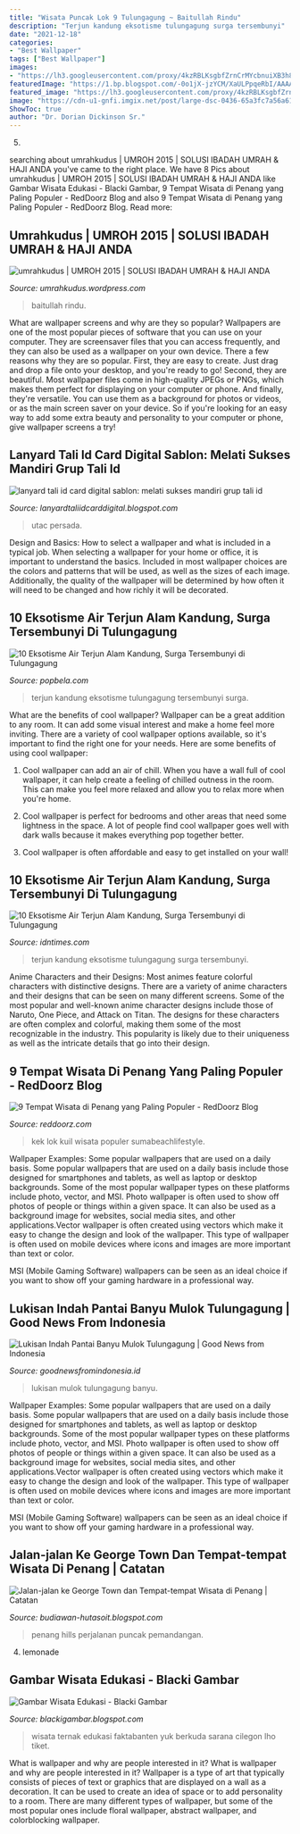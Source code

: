 ```yaml
---
title: "Wisata Puncak Lok 9 Tulungagung ~ Baitullah Rindu"
description: "Terjun kandung eksotisme tulungagung surga tersembunyi"
date: "2021-12-18"
categories:
- "Best Wallpaper"
tags: ["Best Wallpaper"]
images:
- "https://lh3.googleusercontent.com/proxy/4kzRBLKsgbfZrnCrMYcbnuiXB3h8KkJ_hW2yYOv875IAfNOVnOB8Rg4teeaGjPlS6mLptPYnO1ibIPFF0G1Zl52Lc9KDC0Q6fmI8EroeAtic11OXDyw6vO692Yecx3fIdtiJ3jvx=s0-d"
featuredImage: "https://1.bp.blogspot.com/-0o1jX-jzYCM/XaULPpqeRbI/AAAAAAAAG2o/5pFxm1Ix3EcFuUswC__QTPt1Wr-Dl9BVACLcBGAsYHQ/s1600/utac%2Bmanufacturing%2Bservices%2Bindonesia%2Bsublim%2Blanyard%2Btali%2Bid%2Bcard%2Byoyo%2Bholder%2Bdigital%2Bprinting%2Bfull%2Bcolor.jpg"
featured_image: "https://lh3.googleusercontent.com/proxy/4kzRBLKsgbfZrnCrMYcbnuiXB3h8KkJ_hW2yYOv875IAfNOVnOB8Rg4teeaGjPlS6mLptPYnO1ibIPFF0G1Zl52Lc9KDC0Q6fmI8EroeAtic11OXDyw6vO692Yecx3fIdtiJ3jvx=s0-d"
image: "https://cdn-u1-gnfi.imgix.net/post/large-dsc-0436-65a3fc7a56a61535849f0ec41cffe7da.jpg"
ShowToc: true
author: "Dr. Dorian Dickinson Sr."
---
```



5.

	

		
searching about umrahkudus | UMROH 2015 | SOLUSI IBADAH UMRAH &amp; HAJI ANDA you've came to the right place. We have 8 Pics about umrahkudus | UMROH 2015 | SOLUSI IBADAH UMRAH &amp; HAJI ANDA like Gambar Wisata Edukasi - Blacki Gambar, 9 Tempat Wisata di Penang yang Paling Populer - RedDoorz Blog and also 9 Tempat Wisata di Penang yang Paling Populer - RedDoorz Blog. Read more:
		
    
## Umrahkudus | UMROH 2015 | SOLUSI IBADAH UMRAH &amp; HAJI ANDA

<img loading=lazy src="https://umrahkudus.files.wordpress.com/2015/04/rb.png?w=388" onerror="this.onerror=null;this.src='https://tse4.mm.bing.net/th?id=OIP.Rb83Ydsah2g_p4OwO2Pp1AAAAA&amp;pid=15.1';" alt="umrahkudus | UMROH 2015 | SOLUSI IBADAH UMRAH &amp; HAJI ANDA">

_Source: umrahkudus.wordpress.com_

>baitullah rindu. 

	

What are wallpaper screens and why are they so popular?
Wallpapers are one of the most popular pieces of software that you can use on your computer. They are screensaver files that you can access frequently, and they can also be used as a wallpaper on your own device. There a few reasons why they are so popular. First, they are easy to create. Just drag and drop a file onto your desktop, and you're ready to go! Second, they are beautiful. Most wallpaper files come in high-quality JPEGs or PNGs, which makes them perfect for displaying on your computer or phone. And finally, they're versatile. You can use them as a background for photos or videos, or as the main screen saver on your device. So if you're looking for an easy way to add some extra beauty and personality to your computer or phone, give wallpaper screens a try!

    
## Lanyard Tali Id Card Digital Sablon: Melati Sukses Mandiri Grup Tali Id

<img loading=lazy src="https://1.bp.blogspot.com/-0o1jX-jzYCM/XaULPpqeRbI/AAAAAAAAG2o/5pFxm1Ix3EcFuUswC__QTPt1Wr-Dl9BVACLcBGAsYHQ/s1600/utac%2Bmanufacturing%2Bservices%2Bindonesia%2Bsublim%2Blanyard%2Btali%2Bid%2Bcard%2Byoyo%2Bholder%2Bdigital%2Bprinting%2Bfull%2Bcolor.jpg" onerror="this.onerror=null;this.src='https://tse4.mm.bing.net/th?id=OIP.fS-4hDPvaG1eGP34rkpthAHaHa&amp;pid=15.1';" alt="lanyard tali id card digital sablon: melati sukses mandiri grup tali id">

_Source: lanyardtaliidcarddigital.blogspot.com_

>utac persada. 

	

Design and Basics: How to select a wallpaper and what is included in a typical job.
When selecting a wallpaper for your home or office, it is important to understand the basics. Included in most wallpaper choices are the colors and patterns that will be used, as well as the sizes of each image. Additionally, the quality of the wallpaper will be determined by how often it will need to be changed and how richly it will be decorated.

    
## 10 Eksotisme Air Terjun Alam Kandung, Surga Tersembunyi Di Tulungagung

<img loading=lazy src="https://cdn.popbela.com/content-images/post/20201028/a476ccf5d8614b22bac2f76631ad351a-4365e297304096324a1a78589f09d04a-f7f68d24d584ea017b7386fb630e72ef.jpg" onerror="this.onerror=null;this.src='https://tse1.mm.bing.net/th?id=OIP.hXAiStCH0bfB7wKSFrWVUQHaFj&amp;pid=15.1';" alt="10 Eksotisme Air Terjun Alam Kandung, Surga Tersembunyi di Tulungagung">

_Source: popbela.com_

>terjun kandung eksotisme tulungagung tersembunyi surga. 

	

What are the benefits of cool wallpaper?
Wallpaper can be a great addition to any room. It can add some visual interest and make a home feel more inviting. There are a variety of cool wallpaper options available, so it's important to find the right one for your needs. Here are some benefits of using cool wallpaper: 
1. Cool wallpaper can add an air of chill. When you have a wall full of cool wallpaper, it can help create a feeling of chilled outness in the room. This can make you feel more relaxed and allow you to relax more when you're home. 

2. Cool wallpaper is perfect for bedrooms and other areas that need some lightness in the space. A lot of people find cool wallpaper goes well with dark walls because it makes everything pop together better. 

3. Cool wallpaper is often affordable and easy to get installed on your wall!

    
## 10 Eksotisme Air Terjun Alam Kandung, Surga Tersembunyi Di Tulungagung

<img loading=lazy src="https://cdn.idntimes.com/content-images/community/2019/11/c9eb47190a134fd7b445c95b2a704b2b-d26fcc793eec91e38567de931899b1e2.jpg" onerror="this.onerror=null;this.src='https://tse2.mm.bing.net/th?id=OIP.7rTYiy2tR0CdT5w50fFBOQHaFj&amp;pid=15.1';" alt="10 Eksotisme Air Terjun Alam Kandung, Surga Tersembunyi di Tulungagung">

_Source: idntimes.com_

>terjun kandung eksotisme tulungagung surga tersembunyi. 

	

Anime Characters and their Designs: Most animes feature colorful characters with distinctive designs.
There are a variety of anime characters and their designs that can be seen on many different screens. Some of the most popular and well-known anime character designs include those of Naruto, One Piece, and Attack on Titan. The designs for these characters are often complex and colorful, making them some of the most recognizable in the industry. This popularity is likely due to their uniqueness as well as the intricate details that go into their design.

    
## 9 Tempat Wisata Di Penang Yang Paling Populer - RedDoorz Blog

<img loading=lazy src="https://d99i6ad9lbm5v.cloudfront.net/uploads/image/file/5888/tempat-wisata-di-penang-5.jpg" onerror="this.onerror=null;this.src='https://tse4.mm.bing.net/th?id=OIP.uYgAj2JbkShbDtUG_PAe3QHaE6&amp;pid=15.1';" alt="9 Tempat Wisata di Penang yang Paling Populer - RedDoorz Blog">

_Source: reddoorz.com_

>kek lok kuil wisata populer sumabeachlifestyle. 

	

Wallpaper Examples: Some popular wallpapers that are used on a daily basis.
Some popular wallpapers that are used on a daily basis include those designed for smartphones and tablets, as well as laptop or desktop backgrounds. Some of the most popular wallpaper types on these platforms include photo, vector, and MSI. 
Photo wallpaper is often used to show off photos of people or things within a given space. It can also be used as a background image for websites, social media sites, and other applications.Vector wallpaper is often created using vectors which make it easy to change the design and look of the wallpaper. This type of wallpaper is often used on mobile devices where icons and images are more important than text or color. 

MSI (Mobile Gaming Software) wallpapers can be seen as an ideal choice if you want to show off your gaming hardware in a professional way.

    
## Lukisan Indah Pantai Banyu Mulok Tulungagung | Good News From Indonesia

<img loading=lazy src="https://cdn-u1-gnfi.imgix.net/post/large-dsc-0436-65a3fc7a56a61535849f0ec41cffe7da.jpg" onerror="this.onerror=null;this.src='https://tse1.mm.bing.net/th?id=OIP.AikoE71CpINkONBsXjWbzgHaFj&amp;pid=15.1';" alt="Lukisan Indah Pantai Banyu Mulok Tulungagung | Good News from Indonesia">

_Source: goodnewsfromindonesia.id_

>lukisan mulok tulungagung banyu. 

	

Wallpaper Examples: Some popular wallpapers that are used on a daily basis.
Some popular wallpapers that are used on a daily basis include those designed for smartphones and tablets, as well as laptop or desktop backgrounds. Some of the most popular wallpaper types on these platforms include photo, vector, and MSI. 
Photo wallpaper is often used to show off photos of people or things within a given space. It can also be used as a background image for websites, social media sites, and other applications.Vector wallpaper is often created using vectors which make it easy to change the design and look of the wallpaper. This type of wallpaper is often used on mobile devices where icons and images are more important than text or color. 

MSI (Mobile Gaming Software) wallpapers can be seen as an ideal choice if you want to show off your gaming hardware in a professional way.

    
## Jalan-jalan Ke George Town Dan Tempat-tempat Wisata Di Penang | Catatan

<img loading=lazy src="https://1.bp.blogspot.com/-3TuZ6JRTEis/VmQEGhoEPXI/AAAAAAAAEnI/YhOvRV2shVc/s1600/Penang%2BHills2.jpg" onerror="this.onerror=null;this.src='https://tse3.mm.bing.net/th?id=OIP.4mVcoo1J-NtU_MARMjKwRgHaE-&amp;pid=15.1';" alt="Jalan-jalan ke George Town dan Tempat-tempat Wisata di Penang | Catatan">

_Source: budiawan-hutasoit.blogspot.com_

>penang hills perjalanan puncak pemandangan. 

	

4. lemonade 

    
## Gambar Wisata Edukasi - Blacki Gambar

<img loading=lazy src="https://lh3.googleusercontent.com/proxy/4kzRBLKsgbfZrnCrMYcbnuiXB3h8KkJ_hW2yYOv875IAfNOVnOB8Rg4teeaGjPlS6mLptPYnO1ibIPFF0G1Zl52Lc9KDC0Q6fmI8EroeAtic11OXDyw6vO692Yecx3fIdtiJ3jvx=s0-d" onerror="this.onerror=null;this.src='https://tse2.mm.bing.net/th?id=OIP.CTlmq3UkhIs9wSxr-bOAeQHaFj&amp;pid=15.1';" alt="Gambar Wisata Edukasi - Blacki Gambar">

_Source: blackigambar.blogspot.com_

>wisata ternak edukasi faktabanten yuk berkuda sarana cilegon lho tiket. 

	

What is wallpaper and why are people interested in it?
What is wallpaper and why are people interested in it?
Wallpaper is a type of art that typically consists of pieces of text or graphics that are displayed on a wall as a decoration. It can be used to create an idea of space or to add personality to a room. There are many different types of wallpaper, but some of the most popular ones include floral wallpaper, abstract wallpaper, and colorblocking wallpaper.


